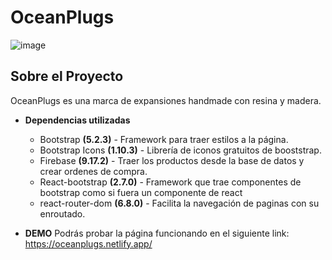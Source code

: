 # OceanPlugs
![image](https://user-images.githubusercontent.com/98298676/222929733-79726f85-75e2-46a9-be66-23c9bc376657.png)

## Sobre el Proyecto

OceanPlugs es una marca de expansiones handmade con resina y madera.

- **Dependencias utilizadas**
  - Bootstrap **(5.2.3)**        - Framework para traer estilos a la página.
  - Bootstrap Icons **(1.10.3)** - Librería de iconos gratuitos de booststrap.
  - Firebase **(9.17.2)**        - Traer los productos desde la base de datos y crear ordenes de compra.
  - React-bootstrap **(2.7.0)**  - Framework que trae componentes de bootstrap como si fuera un componente de react
  - react-router-dom **(6.8.0)** - Facilita la navegación de paginas con su enroutado.
  
 - **DEMO**
 Podrás probar la página funcionando en el siguiente link: https://oceanplugs.netlify.app/
